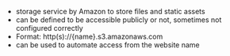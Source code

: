 - storage service by Amazon to store files and static assets
- can be defined to be accessible publicly or not, sometimes not configured correctly
- Format: http(s)://{name}.s3.amazonaws.com
- can be used to automate access from the website name